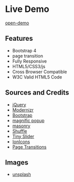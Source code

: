 # Live Demo
[open-demo](https://abdalidahir.github.io/free-Bootstrap-cv-resume-card-template/intro.html)

## Features

*   Bootstrap 4
*   page transition
*   Fully Responsive
*   HTML5/CSS3/js
*   Cross Browser Compatible
*   W3C Valid HTML5 Code

## Sources and Credits

*   [jQuery](https://jquery.com/)
*   [Modernizr](https://modernizr.com/)
*   [Bootstrap](https://getbootstrap.com/)
*   [magnific popup](https://dimsemenov.com/plugins/magnific-popup/)
*   [masonry](https://masonry.desandro.com/)
*   [Shuffle](https://vestride.github.io/Shuffle/)
*   [Tiny Slider](https://github.com/ganlanyuan/tiny-slider)
*   [IonIcons](https://ionicons.com/v2/)
*   [Page Transitions](https://tympanus.net/Development/PageTransitions/)

## Images
*   [unsplash](https://unsplash.com/)
